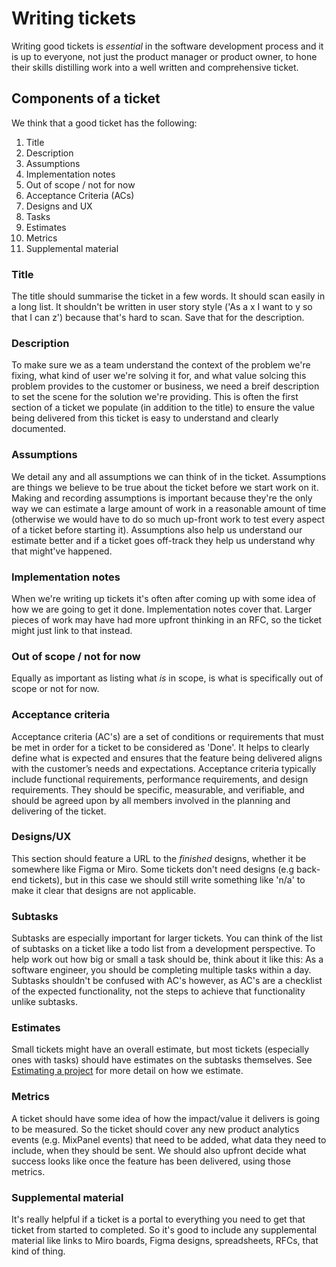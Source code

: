 # Writing tickets

Writing good tickets is _essential_ in the software development process and it
is up to everyone, not just the product manager or product owner, to hone their
skills distilling work into a well written and comprehensive ticket.

## Components of a ticket

We think that a good ticket has the following:

1. Title
2. Description
3. Assumptions
4. Implementation notes
5. Out of scope / not for now
6. Acceptance Criteria (ACs)
7. Designs and UX
8. Tasks
9. Estimates
10. Metrics
11. Supplemental material

### Title

The title should summarise the ticket in a few words. It should scan easily in
a long list. It shouldn't be written in user story style ('As a x I want
to y so that I can z') because that's hard to scan. Save that for the
description.

### Description

To make sure we as a team understand the context of the problem we're fixing, what 
kind of user we're solving it for, and what value solcing this problem provides to the customer or business, 
we need a breif description to set the scene for the solution we're providing. This is often 
the first section of a ticket we populate (in addition to the title) to ensure the value being 
delivered from this ticket is easy to understand and clearly documented.

### Assumptions

We detail any and all assumptions we can think of in the ticket. Assumptions
are things we believe to be true about the ticket before we start work on it.
Making and recording assumptions is important because they're the only way we 
can estimate a large amount of work in a reasonable amount of time (otherwise
we would have to do so much up-front work to test every aspect of a ticket
before starting it). Assumptions also help us understand our estimate better and 
if a ticket goes off-track they help us understand why that might've happened.

### Implementation notes

When we're writing up tickets it's often after coming up with some idea of how
we are going to get it done. Implementation notes cover that. Larger pieces of
work may have had more upfront thinking in an RFC, so the ticket might just
link to that instead.

### Out of scope / not for now

Equally as important as listing what _is_ in scope, is what is specifically
out of scope or not for now.

### Acceptance criteria

Acceptance criteria (AC's) are a set of conditions or requirements that must be 
met in order for a ticket to be considered as 'Done'. It helps to clearly define 
what is expected and ensures that the feature being delivered aligns with the 
customer’s needs and expectations. Acceptance criteria typically include functional
requirements, performance requirements, and design requirements. They should be specific,
measurable, and verifiable, and should be agreed upon by all members involved in the 
planning and delivering of the ticket.

### Designs/UX

This section should feature a URL to the _finished_ designs, whether it be somewhere like 
Figma or Miro. Some tickets don't need designs (e.g back-end tickets), but in this case we 
should still write something like 'n/a' to make it clear that designs are not applicable.


### Subtasks

Subtasks are especially important for larger tickets. You can think of the list of
subtasks on a ticket like a todo list from a development perspective. To help work 
out how big or small a task should be, think about it like this: As a software engineer, 
you should be completing multiple tasks within a day. Subtasks shouldn't be confused with
AC's however, as AC's are a checklist of the expected functionality, not the steps to 
achieve that functionality unlike subtasks.

### Estimates

Small tickets might have an overall estimate, but most tickets (especially ones
with tasks) should have estimates on the subtasks themselves. See [Estimating a
project](/02-project-management/01-estimating.md) for more detail on how we
estimate.

### Metrics

A ticket should have some idea of how the impact/value it delivers is going to
be measured. So the ticket should cover any new product analytics events
(e.g. MixPanel events) that need to be added, what data they need to include,
when they should be sent. We should also upfront decide what success looks like
once the feature has been delivered, using those metrics.

### Supplemental material

It's really helpful if a ticket is a portal to everything you need to get that
ticket from started to completed. So it's good to include any supplemental
material like links to Miro boards, Figma designs, spreadsheets, RFCs, that
kind of thing.
